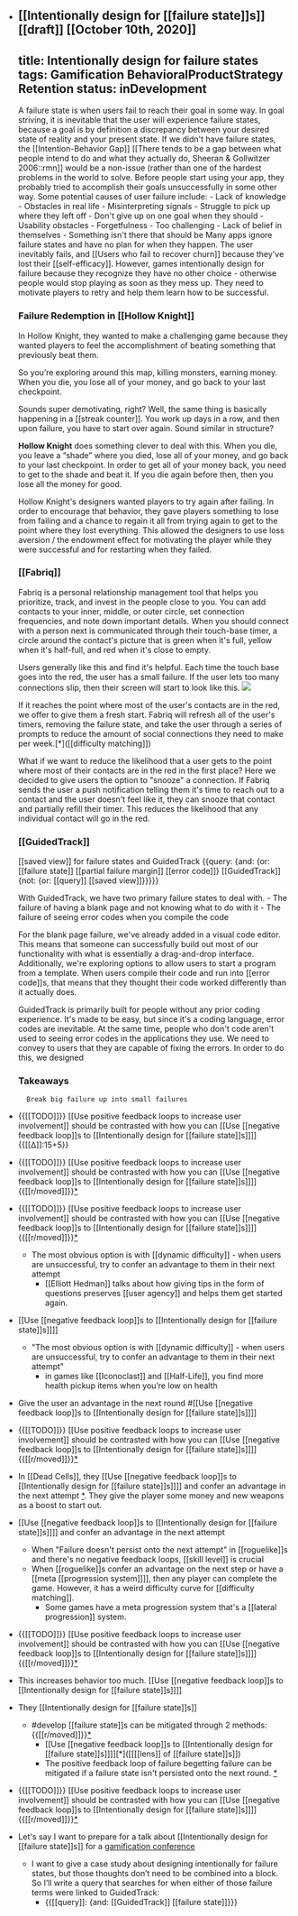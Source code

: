 - [[Intentionally design for [[failure state]]s]] [[draft]] [[October 10th, 2020]]
    --
    title: Intentionally design for failure states
    tags: Gamification BehavioralProductStrategy Retention
    status: inDevelopment
    --
    A failure state is when users fail to reach their goal in some way. In goal striving, it is inevitable that the user will experience failure states, because a goal is by definition a discrepancy between your desired state of reality and your present state. If we didn't have failure states, the [[Intention-Behavior Gap]] [[There tends to be a gap between what people intend to do and what they actually do, Sheeran & Gollwitzer 2006::rmn]] would be a non-issue (rather than one of the hardest problems in the world to solve. Before people start using your app, they probably tried to accomplish their goals unsuccessfully in some other way.
    Some potential causes of user failure include:
        - Lack of knowledge
        - Obstacles in real life
        - Misinterpreting signals
        - Struggle to pick up where they left off
        - Don't give up on one goal when they should
        - Usability obstacles
        - Forgetfulness
        - Too challenging
        - Lack of belief in themselves
        - Something isn't there that should be
    Many apps ignore failure states and have no plan for when they happen. The user inevitably fails, and [[Users who fail to recover churn]] because they've lost their [[self-efficacy]]. However, games intentionally design for failure because they recognize they have no other choice - otherwise people would stop playing as soon as they mess up. They need to motivate players to retry and help them learn how to be successful.
	
    ### Failure Redemption in [[Hollow Knight]]
	In Hollow Knight, they wanted to make a challenging game because they wanted players to feel the accomplishment of beating something that previously beat them.
	
	So you’re exploring around this map, killing monsters, earning money. When you die, you lose all of your money, and go back to your last checkpoint.
	
	Sounds super demotivating, right?  Well, the same thing is basically happening in a [[streak counter]].  You work up days in a row, and then upon failure, you have to start over again.  Sound similar in structure?
	
	**Hollow Knight** does something clever to deal with this.  When you die, you leave a “shade” where you died, lose all of your money, and go back to your last checkpoint.  In order to get all of your money back, you need to get to the shade and beat it.  If you die again before then, then you lose all the money for good.
	
	Hollow Knight's designers wanted players to try again after failing. In order to encourage that behavior, they gave players something to lose from failing and a chance to regain it all from trying again to get to the point where they lost everything. This allowed the designers to use loss aversion / the endowment effect for motivating the player while they were successful and for restarting when they failed.
	
    ### [[Fabriq]]
	
	Fabriq is a personal relationship management tool that helps you prioritize, track, and invest in the people close to you. You can add contacts to your inner, middle, or outer circle, set connection frequencies, and note down important details.
	When you should connect with a person next is communicated through their touch-base timer, a circle around the contact's picture that is green when it's full, yellow when it's half-full, and red when it's close to empty.
	
	Users generally like this and find it's helpful. Each time the touch base goes into the red, the user has a small failure. If the user lets too many connections slip, then their screen will start to look like this.
		![](https://firebasestorage.googleapis.com/v0/b/firescript-577a2.appspot.com/o/imgs%2Fapp%2FRobAndHisNotes%2FByIvg6D2gA.png?alt=media&token=3d41b6b3-4bc8-4f76-be04-6aad49647d7e)
	
	If it reaches the point where most of the user's contacts are in the red, we offer to give them a fresh start. Fabriq will refresh all of the user's timers, removing the failure state, and take the user through a series of prompts to reduce the amount of social connections they need to make per week.[*]([[difficulty matching]])
	
	What if we want to reduce the likelihood that a user gets to the point where most of their contacts are in the red in the first place? Here we decided to give users the option to "snooze" a connection. If Fabriq sends the user a push notification telling them it's time to reach out to a contact and the user doesn't feel like it, they can snooze that contact and partially refill their timer. This reduces the likelihood that any individual contact will go in the red.
	
    ### [[GuidedTrack]]
	
	[[saved view]] for failure states and GuidedTrack
		{{query: {and: {or: [[failure state]] [[partial failure margin]] [[error code]]} [[GuidedTrack]] {not: {or: [[query]] [[saved view]]}}}}}
	
	With GuidedTrack, we have two primary failure states to deal with.
		- The failure of having a blank page and not knowing what to do with it
		- The failure of seeing error codes when you compile the code
	
	For the blank page failure, we've already added in a visual code editor. This means that someone can successfully build out most of our functionality with what is essentially a drag-and-drop interface. Additionally, we're exploring options to allow users to start a program from a template.
	When users compile their code and run into [[error code]]s, that means that they thought their code worked differently than it actually does.
	
	GuidedTrack is primarily built for people without any prior coding experience. It's made to be easy, but since it's a coding language, error codes are inevitable. At the same time, people who don't code aren't used to seeing error codes in the applications they use. We need to convey to users that they are capable of fixing the errors.
		In order to do this, we designed 
            
    ### Takeaways
        Break big failure up into small failures
        
    
- {{[[TODO]]}} [[Use positive feedback loops to increase user involvement]] should be contrasted with how you can [[Use [[negative feedback loop]]s to [[Intentionally design for [[failure state]]s]]]] {{[[∆]]:15+5}}
- {{[[TODO]]}} [[Use positive feedback loops to increase user involvement]] should be contrasted with how you can [[Use [[negative feedback loop]]s to [[Intentionally design for [[failure state]]s]]]] {{[[r/moved]]}}[*](((hxGoaz_7R)))
- {{[[TODO]]}} [[Use positive feedback loops to increase user involvement]] should be contrasted with how you can [[Use [[negative feedback loop]]s to [[Intentionally design for [[failure state]]s]]]] {{[[r/moved]]}}[*](((hxGoaz_7R)))
    - The most obvious option is with [[dynamic difficulty]] - when users are unsuccessful, try to confer an advantage to them in their next attempt
        - [[Elliott Hedman]] talks about how giving tips in the form of questions preserves [[user agency]] and helps them get started again.
- [[Use [[negative feedback loop]]s to [[Intentionally design for [[failure state]]s]]]]
    - "The most obvious option is with [[dynamic difficulty]] - when users are unsuccessful, try to confer an advantage to them in their next attempt"
        - in games like [[Iconoclast]] and [[Half-Life]], you find more health pickup items when you’re low on health
- Give the user an advantage in the next round #[[Use [[negative feedback loop]]s to [[Intentionally design for [[failure state]]s]]]]
- {{[[TODO]]}} [[Use positive feedback loops to increase user involvement]] should be contrasted with how you can [[Use [[negative feedback loop]]s to [[Intentionally design for [[failure state]]s]]]] {{[[r/moved]]}}[*](((hxGoaz_7R)))
- In [[Dead Cells]], they [[Use [[negative feedback loop]]s to [[Intentionally design for [[failure state]]s]]]] and confer an advantage in the next attempt [*](((oU2SUA65u))). They give the player some money and new weapons as a boost to start out.
- [[Use [[negative feedback loop]]s to [[Intentionally design for [[failure state]]s]]]] and confer an advantage in the next attempt
    - When "Failure doesn't persist onto the next attempt" in [[roguelike]]s and there's no negative feedback loops, [[skill level]] is crucial
    - When [[roguelike]]s confer an advantage on the next step or have a [[meta [[progression system]]]], then any player can complete the game. However, it has a weird difficulty curve for [[difficulty matching]].
        - Some games have a meta progression system that's a [[lateral progression]] system.
- {{[[TODO]]}} [[Use positive feedback loops to increase user involvement]] should be contrasted with how you can [[Use [[negative feedback loop]]s to [[Intentionally design for [[failure state]]s]]]] {{[[r/moved]]}}[*](((hxGoaz_7R)))
- This increases behavior too much. [[Use [[negative feedback loop]]s to [[Intentionally design for [[failure state]]s]]]]
- They [[Intentionally design for [[failure state]]s]]
    - #develop [[failure state]]s can be mitigated through 2 methods: {{[[r/moved]]}}[*](((J2hGHVCKB)))
        - [[Use [[negative feedback loop]]s to [[Intentionally design for [[failure state]]s]]]][*]([[[[lens]] of [[failure state]]s]])
        - The positive feedback loop of failure begetting failure can be mitigated if a failure state isn't persisted onto the next round. [*](((j9ecahifi)))
- {{[[TODO]]}} [[Use positive feedback loops to increase user involvement]] should be contrasted with how you can [[Use [[negative feedback loop]]s to [[Intentionally design for [[failure state]]s]]]] {{[[r/moved]]}}[*](((hxGoaz_7R)))
- Let's say I want to prepare for a talk about [[Intentionally design for [[failure state]]s]] for a [gamification conference]([[Gamicon]])
    - I want to give a case study about designing intentionally for failure states, but those thoughts don’t need to be combined into a block. So I’ll write a query that searches for when either of those failure terms were linked to GuidedTrack:
        - {{[[query]]: {and: [[GuidedTrack]] [[failure state]]}}}
